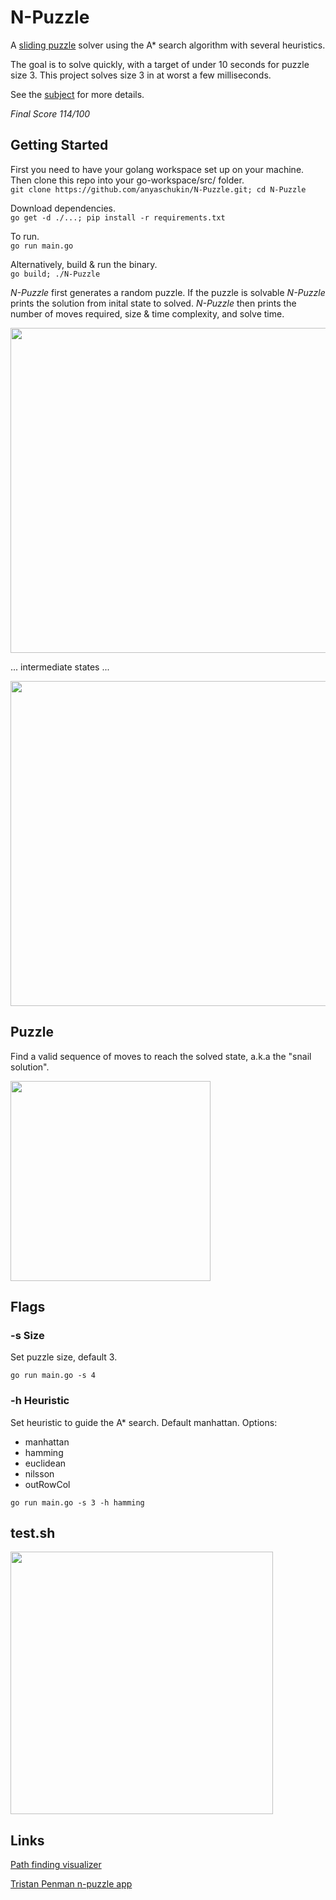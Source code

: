 # N-Puzzle

A [sliding puzzle](https://en.wikipedia.org/wiki/Sliding_puzzle) solver using the A* search algorithm with several heuristics.

The goal is to solve quickly, with a target of under 10 seconds for puzzle size 3. This project solves size 3 in at worst a few milliseconds.

See the [subject](https://github.com/anyaschukin/N-Puzzle/blob/master/subject.pdf) for more details.

*Final Score 114/100*


## Getting Started

First you need to have your golang workspace set up on your machine.
Then clone this repo into your go-workspace/src/ folder. <br>
```git clone https://github.com/anyaschukin/N-Puzzle.git; cd N-Puzzle```

Download dependencies. <br>
```go get -d ./...; pip install -r requirements.txt```

To run. <br>
```go run main.go```

Alternatively, build & run the binary. <br>
```go build; ./N-Puzzle```

*N-Puzzle* first generates a random puzzle.
If the puzzle is solvable *N-Puzzle* prints the solution from inital state to solved.
*N-Puzzle* then prints the number of moves required, size & time complexity, and solve time.

<img src="https://github.com/anyaschukin/N-Puzzle/blob/master/img/3a.png" width="520">

... intermediate states ...

<img src="https://github.com/anyaschukin/N-Puzzle/blob/master/img/3b.png" width="520">


## Puzzle

Find a valid sequence of moves to reach the solved state, a.k.a the "snail solution".

<img src="https://github.com/anyaschukin/N-Puzzle/blob/master/img/puzzle.png" width="320">


## Flags

### -s Size

Set puzzle size, default 3.

```go run main.go -s 4```


### -h Heuristic

Set heuristic to guide the A* search. Default manhattan. Options:

* manhattan
* hamming
* euclidean
* nilsson
* outRowCol

```go run main.go -s 3 -h hamming```


## test.sh

<img src="https://github.com/anyaschukin/N-Puzzle/blob/master/img/test.png" width="420">


## Links

[Path finding visualizer](https://qiao.github.io/PathFinding.js/visual/)

[Tristan Penman n-puzzle app](https://tristanpenman.com/demos/n-puzzle/)

